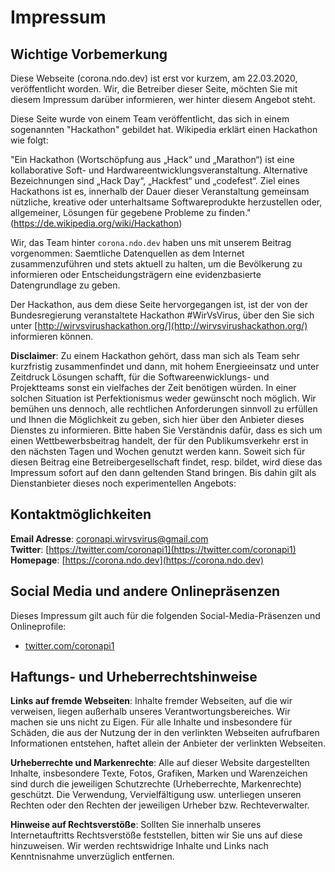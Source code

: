 # Impressum

## Wichtige Vorbemerkung

Diese Webseite (corona.ndo.dev) ist erst vor kurzem, am 22.03.2020, veröffentlicht worden. Wir, die Betreiber dieser Seite, möchten Sie mit diesem Impressum darüber informieren, wer hinter diesem Angebot steht.

Diese Seite wurde von einem Team veröffentlicht, das sich in einem sogenannten "Hackathon" gebildet hat. Wikipedia erklärt einen Hackathon wie folgt:

"Ein Hackathon (Wortschöpfung aus „Hack“ und „Marathon“) ist eine kollaborative Soft- und Hardwareentwicklungs­veranstaltung. Alternative Bezeichnungen sind „Hack Day“, „Hackfest“ und „codefest“. Ziel eines Hackathons ist es, innerhalb der Dauer dieser Veranstaltung gemeinsam nützliche, kreative oder unterhaltsame Softwareprodukte herzustellen oder, allgemeiner, Lösungen für gegebene Probleme zu finden." (https://de.wikipedia.org/wiki/Hackathon)

Wir, das Team hinter `corona.ndo.dev` haben uns mit unserem Beitrag vorgenommen: Saemtliche Datenquellen as dem Internet zusammenzuführen und stets aktuell zu halten, um die Bevölkerung zu informieren oder Entscheidungsträgern eine evidenzbasierte Datengrundlage zu geben.

Der Hackathon, aus dem diese Seite hervorgegangen ist, ist der von der Bundesregierung veranstaltete Hackathon #WirVsVirus, über den Sie sich unter [http://wirvsvirushackathon.org/](http://wirvsvirushackathon.org/) informieren können.

**Disclaimer**: Zu einem Hackathon gehört, dass man sich als Team sehr kurzfristig zusammenfindet und dann, mit hohem Energieeinsatz und unter Zeitdruck Lösungen schafft, für die Softwareenwicklungs- und Projektteams sonst ein vielfaches der Zeit benötigen würden. In einer solchen Situation ist Perfektionismus weder gewünscht noch möglich. Wir bemühen uns dennoch, alle rechtlichen Anforderungen sinnvoll zu erfüllen und Ihnen die Möglichkeit zu geben, sich hier über den Anbieter dieses Dienstes zu informieren. Bitte haben Sie Verständnis dafür, dass es sich um einen Wettbewerbsbeitrag handelt, der für den Publikumsverkehr erst in den nächsten Tagen und Wochen genutzt werden kann. Soweit sich für diesen Beitrag eine Betreibergesellschaft findet, resp. bildet, wird diese das Impressum sofort auf den dann geltenden Stand bringen. Bis dahin gilt als Dienstanbieter dieses noch experimentellen Angebots:

## Kontaktmöglichkeiten

**Email Adresse**: [coronapi.wirvsvirus@gmail.com](mailto:coronapi.wirvsvirus@gmail.com)  
**Twitter**: [https://twitter.com/coronapi1](https://twitter.com/coronapi1)  
**Homepage**: [https://corona.ndo.dev](https://corona.ndo.dev)

## Social Media und andere Onlinepräsenzen

Dieses Impressum gilt auch für die folgenden Social-Media-Präsenzen und Onlineprofile:

- [twitter.com/coronapi1](https://twitter.com/coronapi1)

## Haftungs- und Urheberrechtshinweise

**Links auf fremde Webseiten**: Inhalte fremder Webseiten, auf die wir verweisen, liegen außerhalb unseres Verantwortungsbereiches. Wir machen sie uns nicht zu Eigen. Für alle Inhalte und insbesondere für Schäden, die aus der Nutzung der in den verlinkten Webseiten aufrufbaren Informationen entstehen, haftet allein der Anbieter der verlinkten Webseiten.

**Urheberrechte und Markenrechte**: Alle auf dieser Website dargestellten Inhalte, insbesondere Texte, Fotos, Grafiken, Marken und Warenzeichen sind durch die jeweiligen Schutzrechte (Urheberrechte, Markenrechte) geschützt. Die Verwendung, Vervielfältigung usw. unterliegen unseren Rechten oder den Rechten der jeweiligen Urheber bzw. Rechteverwalter.

**Hinweise auf Rechtsverstöße**: Sollten Sie innerhalb unseres Internetauftritts Rechtsverstöße feststellen, bitten wir Sie uns auf diese hinzuweisen. Wir werden rechtswidrige Inhalte und Links nach Kenntnisnahme unverzüglich entfernen.
